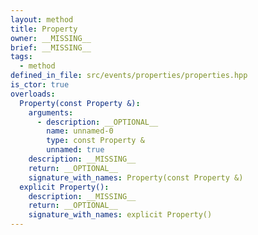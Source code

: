 ```yaml
---
layout: method
title: Property
owner: __MISSING__
brief: __MISSING__
tags:
  - method
defined_in_file: src/events/properties/properties.hpp
is_ctor: true
overloads:
  Property(const Property &):
    arguments:
      - description: __OPTIONAL__
        name: unnamed-0
        type: const Property &
        unnamed: true
    description: __MISSING__
    return: __OPTIONAL__
    signature_with_names: Property(const Property &)
  explicit Property():
    description: __MISSING__
    return: __OPTIONAL__
    signature_with_names: explicit Property()
---
```

